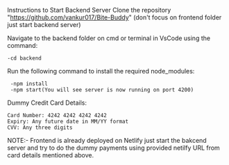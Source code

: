 Instructions to Start Backend Server
Clone the repository "https://github.com/vankur017/Bite-Buddy" (don't focus on frontend folder just start backend server)

Navigate to the backend folder on cmd or terminal in VsCode using the command:
    
    -cd backend
    
Run the following command to install the required node_modules:

     -npm install
     -npm start(You will see server is now running on port 4200)
Dummy Credit Card Details:

    Card Number: 4242 4242 4242 4242
    Expiry: Any future date in MM/YY format
    CVV: Any three digits


NOTE:- Frontend is already deployed on Netlify just start the bakcend server and try to do the dummy payments using provided netilfy URL from card details mentioned above.
